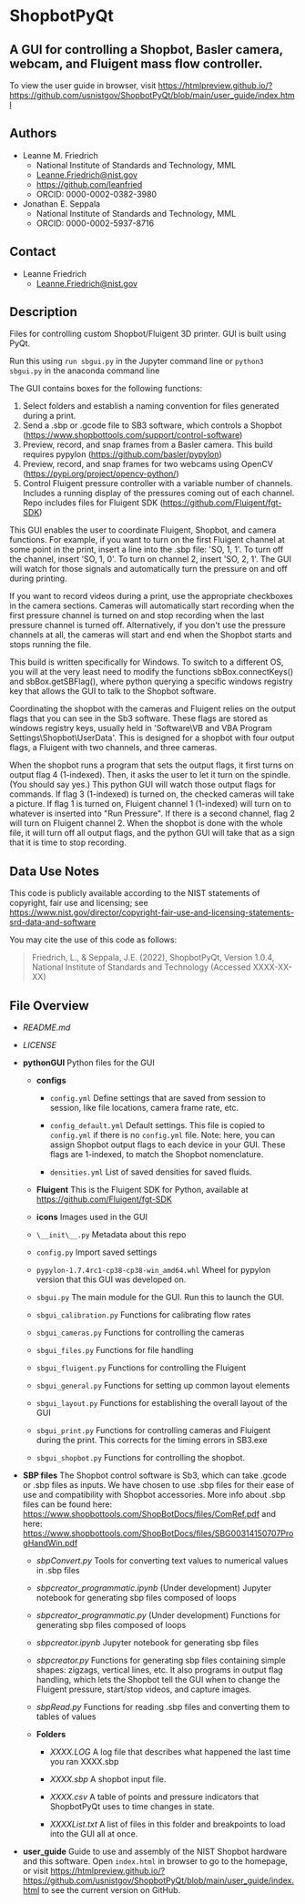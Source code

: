 # ShopbotPyQt
## A GUI for controlling a Shopbot, Basler camera, webcam, and Fluigent mass flow controller.

To view the user guide in browser, visit https://htmlpreview.github.io/?https://github.com/usnistgov/ShopbotPyQt/blob/main/user_guide/index.html


## Authors
- Leanne M. Friedrich
    - National Institute of Standards and Technology, MML
    - Leanne.Friedrich@nist.gov
    - https://github.com/leanfried
    - ORCID: 0000-0002-0382-3980
- Jonathan E. Seppala
    - National Institute of Standards and Technology, MML
    - ORCID: 0000-0002-5937-8716

## Contact
- Leanne Friedrich
    - Leanne.Friedrich@nist.gov

## Description

Files for controlling custom Shopbot/Fluigent 3D printer. GUI is built using PyQt.

Run this using 
    ` run sbgui.py `
    in the Jupyter command line 
or 
    ` python3 sbgui.py `
    in the anaconda command line

The GUI contains boxes for the following functions: 

1. Select folders and establish a naming convention for files generated during a print.
2. Send a .sbp or .gcode file to SB3 software, which controls a Shopbot (https://www.shopbottools.com/support/control-software)
3. Preview, record, and snap frames from a Basler camera. This build requires pypylon (https://github.com/basler/pypylon)
4. Preview, record, and snap frames for two webcams using OpenCV (https://pypi.org/project/opencv-python/)
5. Control Fluigent pressure controller with a variable number of channels. Includes a running display of the pressures coming out of each channel. Repo includes files for Fluigent SDK (https://github.com/Fluigent/fgt-SDK)

This GUI enables the user to coordinate Fluigent, Shopbot, and camera functions. For example, if you want to turn on the first Fluigent channel at some point in the print, insert a line into the .sbp file: 'SO, 1, 1'. To turn off the channel, insert 'SO, 1, 0'. To turn on channel 2, insert 'SO, 2, 1'. The GUI will watch for those signals and automatically turn the pressure on and off during printing. 

If you want to record videos during a print, use the appropriate checkboxes in the camera sections. Cameras will automatically start recording when the first pressure channel is turned on and stop recording when the last pressure channel is turned off. Alternatively, if you don't use the pressure channels at all, the cameras will start and end when the Shopbot starts and stops running the file. 

This build is written specifically for Windows. To switch to a different OS, you will at the very least need to modify the functions sbBox.connectKeys() and sbBox.getSBFlag(), where python querying a specific windows registry key that allows the GUI to talk to the Shopbot software.

Coordinating the shopbot with the cameras and Fluigent relies on the output flags that you can see in the Sb3 software. These flags are stored as windows registry keys, usually held in 'Software\\VB and VBA Program Settings\\Shopbot\\UserData'. This is designed for a shopbot with four output flags, a Fluigent with two channels, and three cameras. 

When the shopbot runs a program that sets the output flags, it first turns on output flag 4 (1-indexed). Then, it asks the user to let it turn on the spindle. (You should say yes.) This python GUI will watch those output flags for commands. If flag 3 (1-indexed) is turned on, the checked cameras will take a picture. If flag 1 is turned on, Fluigent channel 1 (1-indexed) will turn on to whatever is inserted into "Run Pressure". If there is a second channel, flag 2 will turn on Fluigent channel 2. When the shopbot is done with the whole file, it will turn off all output flags, and the python GUI will take that as a sign that it is time to stop recording.



## Data Use Notes


This code is publicly available according to the NIST statements of copyright,
fair use and licensing; see 
https://www.nist.gov/director/copyright-fair-use-and-licensing-statements-srd-data-and-software

You may cite the use of this code as follows:
> Friedrich, L., & Seppala, J.E. (2022), ShopbotPyQt, Version 1.0.4, National Institute of Standards and Technology (Accessed XXXX-XX-XX)


## File Overview


- *README.md*

- *LICENSE*

- **pythonGUI**
    Python files for the GUI
    
    - **configs**
        - `config.yml`
            Define settings that are saved from session to session, like file locations, camera frame rate, etc.
            
        - `config_default.yml`
            Default settings. This file is copied to `config.yml` if there is no `config.yml` file. Note: here, you can assign Shopbot output flags to each device in your GUI. These flags are 1-indexed, to match the Shopbot nomenclature. 
            
        - `densities.yml`
            List of saved densities for saved fluids. 

    - **Fluigent**
        This is the Fluigent SDK for Python, available at https://github.com/Fluigent/fgt-SDK

    - **icons**
        Images used in the GUI
        
    - `\__init\__.py`
        Metadata about this repo

    - `config.py`
        Import saved settings
        
    - `pypylon-1.7.4rc1-cp38-cp38-win_amd64.whl`
        Wheel for pypylon version that this GUI was developed on.

    - `sbgui.py`
        The main module for the GUI. Run this to launch the GUI.
        
    - `sbgui_calibration.py`
        Functions for calibrating flow rates

    - `sbgui_cameras.py`
        Functions for controlling the cameras

    - `sbgui_files.py`
        Functions for file handling

    - `sbgui_fluigent.py`
        Functions for controlling the Fluigent

    - `sbgui_general.py`
        Functions for setting up common layout elements

    - `sbgui_layout.py`
        Functions for establishing the overall layout of the GUI
        
    - `sbgui_print.py`
        Functions for controlling cameras and Fluigent during the print. This corrects for the timing errors in SB3.exe

    - `sbgui_shopbot.py`
        Functions for controlling the shopbot.


- **SBP files**
    The Shopbot control software is Sb3, which can take .gcode or .sbp files as inputs. We have chosen to use .sbp files for their ease of use and compatibility with Shopbot accessories. More info about .sbp files can be found here: https://www.shopbottools.com/ShopBotDocs/files/ComRef.pdf and here: https://www.shopbottools.com/ShopBotDocs/files/SBG00314150707ProgHandWin.pdf

    - *sbpConvert.py*
        Tools for converting text values to numerical values in .sbp files
        
    - *sbpcreator_programmatic.ipynb*
        (Under development) Jupyter notebook for generating sbp files composed of loops
        
    - *sbpcreator_programmatic.py*
        (Under development) Functions for generating sbp files composed of loops

    - *sbpcreator.ipynb*
        Jupyter notebook for generating sbp files

    - *sbpcreator.py*
        Functions for generating sbp files containing simple shapes: zigzags, vertical lines, etc. It also programs in output flag handling, which lets the Shopbot tell the GUI when to change the Fluigent pressure, start/stop videos, and capture images. 
        
    - *sbpRead.py*
        Functions for reading .sbp files and converting them to tables of values
        
    - **Folders**
    
        - *XXXX.LOG*
            A log file that describes what happened the last time you ran XXXX.sbp

        - *XXXX.sbp* 
            A shopbot input file.

        - *XXXX.csv* 
            A table of points and pressure indicators that ShopbotPyQt uses to time changes in state.
            
        - *XXXXList.txt*
            A list of files in this folder and breakpoints to load into the GUI all at once.
            
            
            
- **user_guide**
    Guide to use and assembly of the NIST Shopbot hardware and this software. Open `index.html` in browser to go to the homepage, or visit https://htmlpreview.github.io/?https://github.com/usnistgov/ShopbotPyQt/blob/main/user_guide/index.html to see the current version on GitHub.
    





